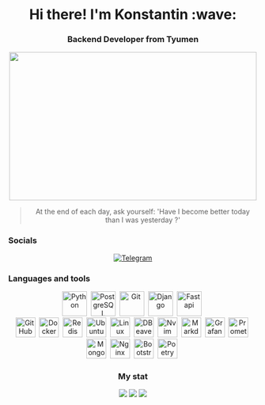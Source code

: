 <div id="header" align="center">
    <h1>Hi there! I'm Konstantin :wave: </h1>
    <h3>Backend Developer from Tyumen</h3>
</div>

<div align="center">
  <img src="https://media.giphy.com/media/dWesBcTLavkZuG35MI/giphy.gif" width="500" height="300"/>
</div>

<div align="center">
    <blockquote>At the end of each day, ask yourself: 'Have I become better today than I was yesterday ?'</blockquote>
</div>

### Socials
<div id="socials" align="center">
    <a href="https://t.me/Konstant1no72">
        <img src="https://img.shields.io/badge/Telegram-blue?style=for-the-badge&logo=telegram&logoColor=white" alt="Telegram"/>
    </a>
</div>

### Languages and tools
<div id="languages and tools" align="center">
    <div>
        <img src="https://cdn.jsdelivr.net/gh/devicons/devicon@latest/icons/python/python-original-wordmark.svg" title="Python" width="50" height="50"/>&nbsp;
        <img src="https://cdn.jsdelivr.net/gh/devicons/devicon@latest/icons/postgresql/postgresql-original.svg" title="PostgreSQL" width="50" height="50"/>&nbsp;
        <img src="https://cdn.jsdelivr.net/gh/devicons/devicon@latest/icons/git/git-original-wordmark.svg" title="Git" width="50" height="50"/>&nbsp;
        <img src="https://cdn.jsdelivr.net/gh/devicons/devicon@latest/icons/django/django-plain.svg" title="Django" width="50" height="50"/>&nbsp;
        <img src="https://cdn.jsdelivr.net/gh/devicons/devicon@latest/icons/fastapi/fastapi-original.svg" title="Fastapi" width="50" height="50"/>&nbsp;
    <div/>
    <div>
        <img src="https://cdn.jsdelivr.net/gh/devicons/devicon@latest/icons/github/github-original-wordmark.svg" title="GitHub" width="40" height="40"/>&nbsp;
        <img src="https://cdn.jsdelivr.net/gh/devicons/devicon@latest/icons/docker/docker-original.svg" title="Docker" width="40" height="40"/>&nbsp;
        <img src="https://cdn.jsdelivr.net/gh/devicons/devicon@latest/icons/redis/redis-original-wordmark.svg" title="Redis" width="40" height="40"/>&nbsp;
        <img src="https://cdn.jsdelivr.net/gh/devicons/devicon@latest/icons/ubuntu/ubuntu-original.svg" title="Ubuntu" width="40" height="40"/>&nbsp;
        <img src="https://cdn.jsdelivr.net/gh/devicons/devicon@latest/icons/linux/linux-original.svg" title="Linux" width="40" height="40"/>&nbsp;
        <img src="https://cdn.jsdelivr.net/gh/devicons/devicon@latest/icons/dbeaver/dbeaver-original.svg" title="DBeaver" width="40" height="40"/>&nbsp;
        <img src="https://cdn.jsdelivr.net/gh/devicons/devicon@latest/icons/neovim/neovim-original-wordmark.svg" title="Nvim" width="40" height="40"/>&nbsp;
        <img src="https://cdn.jsdelivr.net/gh/devicons/devicon@latest/icons/markdown/markdown-original.svg" title="Markdown" width="40" height="40"/>&nbsp;
        <img src="https://cdn.jsdelivr.net/gh/devicons/devicon@latest/icons/grafana/grafana-original.svg" title="Grafana" width="40" height="40"/>&nbsp;
        <img src="https://cdn.jsdelivr.net/gh/devicons/devicon@latest/icons/prometheus/prometheus-original.svg" title="Prometheus" width="40" height="40"/>&nbsp;
        <img src="https://cdn.jsdelivr.net/gh/devicons/devicon@latest/icons/mongodb/mongodb-original.svg" title="MongoDB" width="40" height="40"/>&nbsp;
        <img src="https://cdn.jsdelivr.net/gh/devicons/devicon@latest/icons/nginx/nginx-original.svg" title="Nginx" width="40" height="40"/>&nbsp;
        <img src="https://cdn.jsdelivr.net/gh/devicons/devicon@latest/icons/bootstrap/bootstrap-original-wordmark.svg" title="Bootstrap" width="40" height="40"/>&nbsp;
        <img src="https://cdn.jsdelivr.net/gh/devicons/devicon@latest/icons/poetry/poetry-original.svg" title="Poetry" width="40" height="40"/>&nbsp;
</div>

### My stat
<div id="stat" align="center">
    <img src="https://github-profile-summary-cards.vercel.app/api/cards/profile-details?username=Bojchenko-Konstantin&theme=vue"/>
    <img src="https://github-profile-summary-cards.vercel.app/api/cards/most-commit-language?username=Bojchenko-Konstantin&theme=vue"/>
    <img src="https://github-profile-summary-cards.vercel.app/api/cards/stats?username=Bojchenko-Konstantin&theme=vue"/>
</div>
